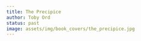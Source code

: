 ```yaml
---
title: The Precipice
author: Toby Ord
status: past
image: assets/img/book_covers/the_precipice.jpg
---
```

